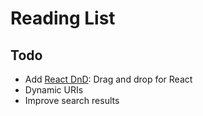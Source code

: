 # Reading List

## Todo
- Add [React DnD](https://github.com/react-dnd/react-dnd): Drag and drop for React
- Dynamic URIs
- Improve search results


